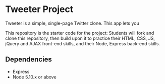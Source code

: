 # Tweeter Project

Tweeter is a simple, single-page Twitter clone. This app lets you

This repository is the starter code for the project: Students will fork and clone this repository, then build upon it to practice their HTML, CSS, JS, jQuery and AJAX front-end skills, and their Node, Express back-end skills.

## Dependencies

- Express
- Node 5.10.x or above

